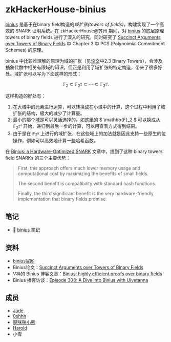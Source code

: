 # zkHackerHouse-binius

[binius](https://gitlab.com/UlvetannaOSS/binius) 是基于在binary field构造的*域扩张(towers of fields)*，构建实现了一个高效的 SNARK 证明系统。在 zkHackerHouse@苏州 期间，对 [binius](https://gitlab.com/UlvetannaOSS/binius) 的底层原理 towers of binary fields 进行了深入的研究，同时研究了 [Succinct Arguments over Towers of Binary Fields](https://eprint.iacr.org/2023/1784) 中 Chapter 3 中 PCS (Polynoimial Commitment Schemes) 的原理。

binius 中比较难理解的原理为域的扩张（见[论文](https://eprint.iacr.org/2023/1784)中2.3 Binary Towers），会涉及抽象代数中相关有限域的知识，但正是利用了域扩张的特定构造，带来了很多好处。域扩张可以写为下面这样的形式：

$$
\mathbb{F}_2 \subset \mathbb{F}_{2^2} \subset \cdots \subset \mathbb{F}_{2^{2^\iota}}.
$$

这样构造的好处有：

1. 在大域中的元素进行运算，可以转换成在小域中的计算，这个过程中利用了域扩张的结构，极大的减少了计算量。
2. 最小的那个域是可以灵活选择的，如这里的 $ \mathbb{F}_2 $ 可以换成从 $\mathbb{F}_{2^{2^4}}$ 开始，递归到最后一步的计算，可以用查表方式得到结果。
3. 由于是在 $\mathbb{F}_{2^k}$ 上进行的域扩张，在这些域上的加法就是因此支持一些原生的位操作，例如可以高效地计算一些哈希函数。

在 [Binius: a Hardware-Optimized SNARK](https://www.ulvetanna.io/news/binius-hardware-optimized-snark) 文章中，提到了这种 binary towers field SNARKs 的三个主要优势：
> First, this approach offers much lower memory usage and computational cost by maximizing the benefits of small fields.
>
> The second benefit is compatibility with standard hash functions.
>
> Finally, the third significant benefit is the very hardware-friendly implementation that binary fields promise.

## 笔记

- 📒 [binius 笔记](/notes/binius-note.pdf)

## 资料

- [binius官网](https://www.ulvetanna.io/news/binius-hardware-optimized-snark)
- Binius论文：[Succinct Arguments over Towers of Binary Fields](https://eprint.iacr.org/2023/1784)
- V神的 Binius 博客文章：[Binius: highly efficient proofs over binary fields](https://vitalik.eth.limo/general/2024/04/29/binius.html)
- Binius 播客访谈：[Episode 303: A Dive into Binius with Ulvetanna](https://zeroknowledge.fm/303-2/)

## 成员

- [Jade](https://github.com/wenjin1997)
- [0xhhh](https://github.com/cyl19970726)
- [啊咪咪小熊](https://github.com/amimibear)
- [Harold](https://github.com/HaroldGin931)
- 小雪
